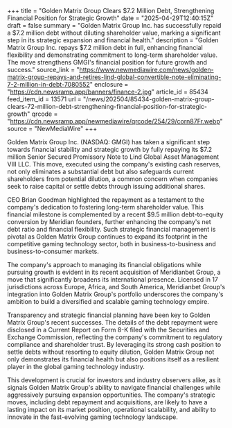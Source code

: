 +++
title = "Golden Matrix Group Clears $7.2 Million Debt, Strengthening Financial Position for Strategic Growth"
date = "2025-04-29T12:40:15Z"
draft = false
summary = "Golden Matrix Group Inc. has successfully repaid a $7.2 million debt without diluting shareholder value, marking a significant step in its strategic expansion and financial health."
description = "Golden Matrix Group Inc. repays $7.2 million debt in full, enhancing financial flexibility and demonstrating commitment to long-term shareholder value. The move strengthens GMGI's financial position for future growth and success."
source_link = "https://www.newmediawire.com/news/golden-matrix-group-repays-and-retires-lind-global-convertible-note-eliminating-7-2-million-in-debt-7080552"
enclosure = "https://cdn.newsramp.app/banners/finance-2.jpg"
article_id = 85434
feed_item_id = 13571
url = "/news/202504/85434-golden-matrix-group-clears-72-million-debt-strengthening-financial-position-for-strategic-growth"
qrcode = "https://cdn.newsramp.app/newmediawire/qrcode/254/29/corn87Fr.webp"
source = "NewMediaWire"
+++

<p>Golden Matrix Group Inc. (NASDAQ: GMGI) has taken a significant step towards financial stability and strategic growth by fully repaying its $7.2 million Senior Secured Promissory Note to Lind Global Asset Management VIII LLC. This move, executed using the company's existing cash reserves, not only eliminates a substantial debt but also safeguards current shareholders from potential dilution, a common concern when companies seek to raise capital or settle debts through issuing additional shares.</p><p>CEO Brian Goodman highlighted the repayment as a testament to the company's dedication to fostering long-term shareholder value. This financial milestone is complemented by a recent $9.5 million debt-to-equity conversion by Meridian founders, further enhancing the company's net debt ratio and financial flexibility. Such strategic financial management is pivotal as Golden Matrix Group continues to expand its footprint in the competitive gaming technology sector, both in business-to-business and business-to-consumer markets.</p><p>The company's approach to managing its financial obligations while pursuing growth is evident in its recent acquisition of Meridianbet Group, a move that significantly broadens its international presence. Licensed in 17 jurisdictions across Europe, Africa, and South America, Meridianbet Group's integration into Golden Matrix Group's portfolio underscores the company's ambition to build a diversified and scalable gaming technology empire.</p><p>Transparency and strategic financial planning have been key to Golden Matrix Group's recent successes. The details of the debt repayment were disclosed in a Current Report on Form 8-K filed with the Securities and Exchange Commission, reflecting the company's commitment to regulatory compliance and shareholder trust. By leveraging its strong cash position to settle debts without resorting to equity dilution, Golden Matrix Group not only demonstrates its financial health but also positions itself as a resilient player in the global gaming technology industry.</p><p>This development is crucial for investors and industry observers alike, as it signals Golden Matrix Group's ability to navigate financial challenges while aggressively pursuing expansion opportunities. The company's strategic moves, including debt repayment and acquisitions, are likely to have a lasting impact on its market position, operational scalability, and ability to innovate in the fast-evolving gaming technology landscape.</p>